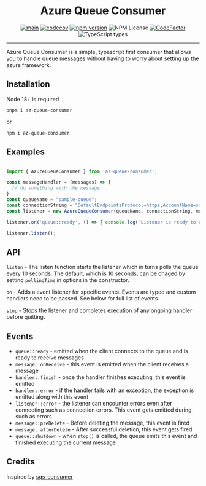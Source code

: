 <div align="center">
<h1>Azure Queue Consumer</h1>

[![main](https://github.com/aarontravass/azure-queue-storage-consumer/actions/workflows/main.yml/badge.svg?branch=main)](https://github.com/aarontravass/azure-queue-storage-consumer/actions/workflows/main.yml)
[![codecov](https://codecov.io/gh/aarontravass/azure-queue-storage-consumer/branch/main/graph/badge.svg?token=Agx0UiAO5s)](https://codecov.io/gh/aarontravass/azure-queue-storage-consumer)
[![npm version](https://badge.fury.io/js/az-queue-consumer.svg)](https://badge.fury.io/js/az-queue-consumer)
![NPM License](https://img.shields.io/npm/l/az-queue-consumer)
[![CodeFactor](https://www.codefactor.io/repository/github/aarontravass/az-queue-consumer/badge)](https://www.codefactor.io/repository/github/aarontravass/az-queue-consumer)
![TypeScript types](https://badgen.net/npm/types/az-queue-consumer)
<hr>
</div>

Azure Queue Consumer is a simple, typescript first consumer that allows you to handle queue messages without having to worry about setting up the azure framework.

## Installation

Node 18+ is required

```pnpm i az-queue-consumer ```

or

```npm i az-queue-consumer```

## Examples
```ts

import { AzureQueueConsumer } from 'az-queue-consumer';

const messageHandler = (messages) => {
  // do something with the message
}
const queueName = "sample-queue";
const connectionString = "DefaultEndpointsProtocol=https;AccountName=something;AccountKey=something==;EndpointSuffix=core.windows.net";
const listener = new AzureQueueConsumer(queueName, connectionString, messageHandler);

listener.on('queue::ready', () => { console.log("Listener is ready to receive messages!") });

listener.listen();

```
## API

`listen` - The listen function starts the listener which in turns polls the queue every 10 seconds. The default, which is 10 seconds, can be chaged by setting `pollingTime` in options in the constructor.

`on` - Adds a event listener for specific events. Events are typed and custom handlers need to be passed. See below for full list of events

`stop` - Stops the listener and completes execution of any ongoing handler before quitting. 

## Events

* `queue::ready` - emitted when the client connects to the queue and is ready to receive messages
* `message::onReceive` - this event is emitted when the client receives a message
* `handler::finish` - once the handler finishes executing, this event is emitted
* `handler::error` - if the handler fails with an exception, the exception is emitted along with this event
* `listener::error` - the listener can encounter errors even after connecting such as connection errors. This event gets emitted during such as errors
* `message::preDelete` - Before deleting the message, this event is fired
* `message::afterDelete` - After successful deletion, this event gets fired
* `queue::shutdown` - when `stop()` is called, the queue emits this event and finished executing the current message

## Credits

Inspired by [sqs-consumer](https://github.com/bbc/sqs-consumer)